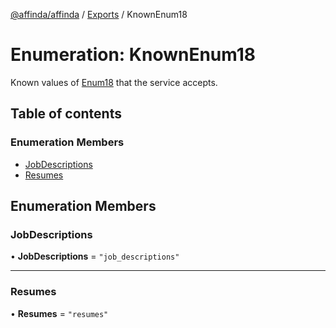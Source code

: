 [@affinda/affinda](../README.md) / [Exports](../modules.md) / KnownEnum18

# Enumeration: KnownEnum18

Known values of [Enum18](../modules.md#enum18) that the service accepts.

## Table of contents

### Enumeration Members

- [JobDescriptions](KnownEnum18.md#jobdescriptions)
- [Resumes](KnownEnum18.md#resumes)

## Enumeration Members

### JobDescriptions

• **JobDescriptions** = ``"job_descriptions"``

___

### Resumes

• **Resumes** = ``"resumes"``
